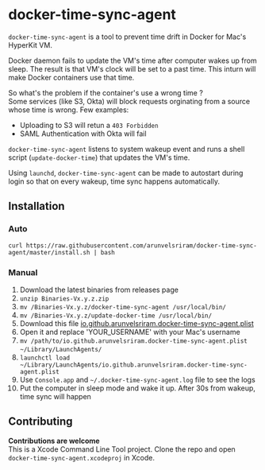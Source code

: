 # docker-time-sync-agent
`docker-time-sync-agent` is a tool to prevent time drift in Docker for Mac's HyperKit VM.

Docker daemon fails to update the VM's time after computer wakes up from sleep. The result is that VM's clock will be set to a past time. This inturn will make Docker containers use that time.

So what's the problem if the container's use a wrong time ?   
Some services (like S3, Okta) will block requests orginating from a source whose time is wrong. Few examples:

* Uploading to S3 will retun a `403 Forbidden`
* SAML Authentication with Okta will fail

`docker-time-sync-agent` listens to system wakeup event and runs a shell script (`update-docker-time`) that updates the VM's time.

Using `launchd`, `docker-time-sync-agent` can be made to autostart during login so that on every wakeup, time sync happens automatically.

## Installation

### Auto

`curl https://raw.githubusercontent.com/arunvelsriram/docker-time-sync-agent/master/install.sh | bash`

### Manual
1. Download the latest binaries from releases page
2. `unzip Binaries-Vx.y.z.zip`
3. `mv /Binaries-Vx.y.z/docker-time-sync-agent /usr/local/bin/`
4. `mv /Binaries-Vx.y.z/update-docker-time /usr/local/bin/`
5. Download this file [io.github.arunvelsriram.docker-time-sync-agent.plist](io.github.arunvelsriram.docker-time-sync-agent.plist)
6. Open it and replace 'YOUR_USERNAME' with your Mac's username
7. `mv /path/to/io.github.arunvelsriram.docker-time-sync-agent.plist` `~/Library/LaunchAgents/`
8. `launchctl load ~/Library/LaunchAgents/io.github.arunvelsriram.docker-time-sync-agent.plist`
9. Use `Console.app` and `~/.docker-time-sync-agent.log` file to see the logs
10. Put the computer in sleep mode and wake it up. After 30s from wakeup, time sync will happen

## Contributing
**Contributions are welcome**  
This is a Xcode Command Line Tool project. Clone the repo and open `docker-time-sync-agent.xcodeproj` in Xcode.   
